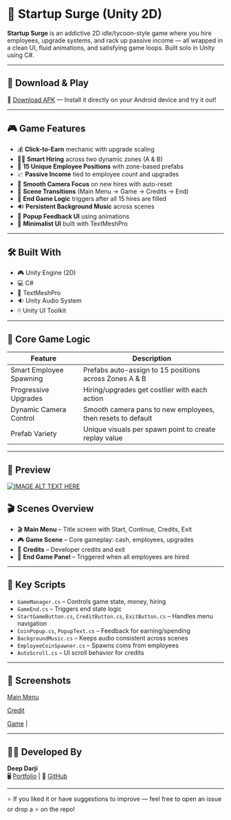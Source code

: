 # 🚀 Startup Surge (Unity 2D)

**Startup Surge** is an addictive 2D idle/tycoon-style game where you hire employees, upgrade systems, and rack up passive income — all wrapped in a clean UI, fluid animations, and satisfying game loops. Built solo in Unity using C#.

---

## 📲 Download & Play

🔗 [Download APK](https://drive.google.com/file/d/1qjkxA-I66kdsM2i_AZ-3Sp3yjDCsARMV/view?usp=drive_link) — Install it directly on your Android device and try it out!

---

## 🎮 Game Features

- 💰 **Click-to-Earn** mechanic with upgrade scaling
- 🧍‍♂️ **Smart Hiring** across two dynamic zones (A & B)
- 💼 **15 Unique Employee Positions** with zone-based prefabs
- 📈 **Passive Income** tied to employee count and upgrades
- 🎥 **Smooth Camera Focus** on new hires with auto-reset
- 🔄 **Scene Transitions** (Main Menu → Game → Credits → End)
- 🧠 **End Game Logic** triggers after all 15 hires are filled
- 🔊 **Persistent Background Music** across scenes
- 💬 **Popup Feedback UI** using animations
- 🎨 **Minimalist UI** built with TextMeshPro

---

## 🛠️ Built With

- 🎮 Unity Engine (2D)
- 💻 C#
- 🧩 TextMeshPro
- 🔉 Unity Audio System
- 🖱 Unity UI Toolkit

---

## 🧠 Core Game Logic

| Feature                  | Description                                                                 |
|--------------------------|-----------------------------------------------------------------------------|
| Smart Employee Spawning  | Prefabs auto-assign to 15 positions across Zones A & B                      |
| Progressive Upgrades     | Hiring/upgrades get costlier with each action                               |
| Dynamic Camera Control   | Smooth camera pans to new employees, then resets to default                 |
| Prefab Variety           | Unique visuals per spawn point to create replay value                       |

---

## 📸 Preview
[![IMAGE ALT TEXT HERE](https://img.youtube.com/vi/C2qGslOkIuM/0.jpg)](https://www.youtube.com/watch?v=C2qGslOkIuM)

## 🎬 Scenes Overview

- 🎬 **Main Menu** – Title screen with Start, Continue, Credits, Exit  
- 🎮 **Game Scene** – Core gameplay: cash, employees, upgrades  
- 📝 **Credits** – Developer credits and exit  
- 🏁 **End Game Panel** – Triggered when all employees are hired

---

## 🧩 Key Scripts

- `GameManager.cs` – Controls game state, money, hiring
- `GameEnd.cs` – Triggers end state logic
- `StartGameButton.cs`, `CreditButton.cs`, `ExitButton.cs` – Handles menu navigation
- `CoinPopup.cs`, `PopupText.cs` – Feedback for earning/spending
- `BackgroundMusic.cs` – Keeps audio consistent across scenes
- `EmployeeCoinSpawner.cs` – Spawns coins from employees
- `AutoScroll.cs` – UI scroll behavior for credits

---

## 📸 Screenshots

[Main Menu](https://github.com/DeepDarji/Startup-Surge/More/1.png) 

[Credit](https://github.com/DeepDarji/Startup-Surge/More/2.png) 

[Game](https://github.com/DeepDarji/Startup-Surge/More/3.jpg) |

---

## 👨‍💻 Developed By

**Deep Darji**  
🖥 [Portfolio](https://deepdarji.github.io) | 🐙 [GitHub](https://github.com/DeepDarji)  

---

⭐ If you liked it or have suggestions to improve — feel free to open an issue or drop a ⭐ on the repo!

